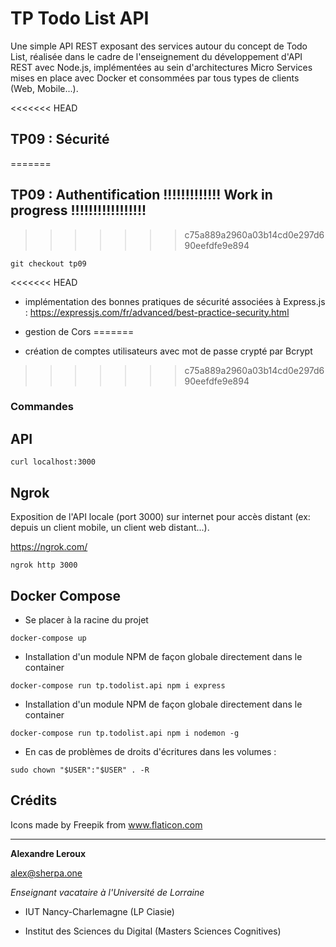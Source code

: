 # TP Todo List API

Une simple API REST exposant des services autour du concept de Todo List, réalisée dans le cadre de l'enseignement du développement d'API REST avec Node.js, implémentées au sein d'architectures Micro Services mises en place avec Docker et consommées par tous types de clients (Web, Mobile...).

<<<<<<< HEAD
## TP09 : Sécurité
=======
## TP09 : Authentification **!!!!!!!!!!!!!** Work in progress **!!!!!!!!!!!!!!!!!**
>>>>>>> c75a889a2960a03b14cd0e297d690eefdfe9e894

```
git checkout tp09
```
<<<<<<< HEAD
- implémentation des bonnes pratiques de sécurité associées à Express.js : https://expressjs.com/fr/advanced/best-practice-security.html
- gestion de Cors
=======

- création de comptes utilisateurs avec mot de passe crypté par Bcrypt
>>>>>>> c75a889a2960a03b14cd0e297d690eefdfe9e894

### Commandes

## API

```
curl localhost:3000
```

## Ngrok

Exposition de l'API locale (port 3000) sur internet pour accès distant (ex: depuis un client mobile, un client web distant...).

https://ngrok.com/

```
ngrok http 3000
```

## Docker Compose

- Se placer à la racine du projet

```
docker-compose up
```

- Installation d'un module NPM de façon globale directement dans le container

```
docker-compose run tp.todolist.api npm i express
```

- Installation d'un module NPM de façon globale directement dans le container

```
docker-compose run tp.todolist.api npm i nodemon -g
```

- En cas de problèmes de droits d'écritures dans les volumes :

```
sudo chown "$USER":"$USER" . -R
```

## Crédits

Icons made by Freepik from www.flaticon.com

---

__Alexandre Leroux__

alex@sherpa.one

_Enseignant vacataire à l'Université de Lorraine_

- IUT Nancy-Charlemagne (LP Ciasie)

- Institut des Sciences du Digital (Masters Sciences Cognitives)

